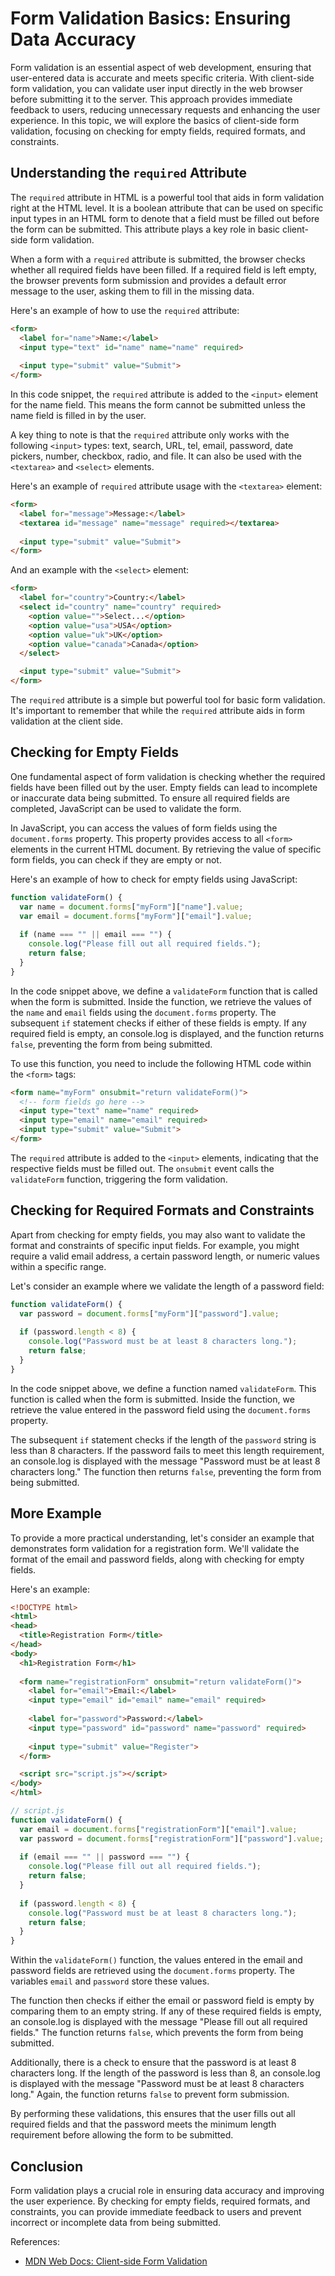 # Form Validation Basics: Ensuring Data Accuracy

Form validation is an essential aspect of web development, ensuring that user-entered data is accurate and meets specific criteria. With client-side form validation, you can validate user input directly in the web browser before submitting it to the server. This approach provides immediate feedback to users, reducing unnecessary requests and enhancing the user experience. In this topic, we will explore the basics of client-side form validation, focusing on checking for empty fields, required formats, and constraints.

## Understanding the `required` Attribute 

The `required` attribute in HTML is a powerful tool that aids in form validation right at the HTML level. It is a boolean attribute that can be used on specific input types in an HTML form to denote that a field must be filled out before the form can be submitted. This attribute plays a key role in basic client-side form validation.

When a form with a `required` attribute is submitted, the browser checks whether all required fields have been filled. If a required field is left empty, the browser prevents form submission and provides a default error message to the user, asking them to fill in the missing data.

Here's an example of how to use the `required` attribute:

```html
<form>
  <label for="name">Name:</label>
  <input type="text" id="name" name="name" required>
  
  <input type="submit" value="Submit">
</form>
```

In this code snippet, the `required` attribute is added to the `<input>` element for the name field. This means the form cannot be submitted unless the name field is filled in by the user.

A key thing to note is that the `required` attribute only works with the following `<input>` types: text, search, URL, tel, email, password, date pickers, number, checkbox, radio, and file. It can also be used with the `<textarea>` and `<select>` elements.

Here's an example of `required` attribute usage with the `<textarea>` element:

```html
<form>
  <label for="message">Message:</label>
  <textarea id="message" name="message" required></textarea>
  
  <input type="submit" value="Submit">
</form>
```

And an example with the `<select>` element:

```html
<form>
  <label for="country">Country:</label>
  <select id="country" name="country" required>
    <option value="">Select...</option>
    <option value="usa">USA</option>
    <option value="uk">UK</option>
    <option value="canada">Canada</option>
  </select>

  <input type="submit" value="Submit">
</form>
```

The `required` attribute is a simple but powerful tool for basic form validation. It's important to remember that while the `required` attribute aids in form validation at the client side.

## Checking for Empty Fields

One fundamental aspect of form validation is checking whether the required fields have been filled out by the user. Empty fields can lead to incomplete or inaccurate data being submitted. To ensure all required fields are completed, JavaScript can be used to validate the form.

In JavaScript, you can access the values of form fields using the `document.forms` property. This property provides access to all `<form>` elements in the current HTML document. By retrieving the value of specific form fields, you can check if they are empty or not.

Here's an example of how to check for empty fields using JavaScript:

```javascript
function validateForm() {
  var name = document.forms["myForm"]["name"].value;
  var email = document.forms["myForm"]["email"].value;
  
  if (name === "" || email === "") {
    console.log("Please fill out all required fields.");
    return false;
  }
}
```

In the code snippet above, we define a `validateForm` function that is called when the form is submitted. Inside the function, we retrieve the values of the `name` and `email` fields using the `document.forms` property. The subsequent `if` statement checks if either of these fields is empty. If any required field is empty, an console.log is displayed, and the function returns `false`, preventing the form from being submitted.

To use this function, you need to include the following HTML code within the `<form>` tags:

```html
<form name="myForm" onsubmit="return validateForm()">
  <!-- form fields go here -->
  <input type="text" name="name" required>
  <input type="email" name="email" required>
  <input type="submit" value="Submit">
</form>
```

The `required` attribute is added to the `<input>` elements, indicating that the respective fields must be filled out. The `onsubmit` event calls the `validateForm` function, triggering the form validation.

## Checking for Required Formats and Constraints

Apart from checking for empty fields, you may also want to validate the format and constraints of specific input fields. For example, you might require a valid email address, a certain password length, or numeric values within a specific range.

Let's consider an example where we validate the length of a password field:

```javascript
function validateForm() {
  var password = document.forms["myForm"]["password"].value;
  
  if (password.length < 8) {
    console.log("Password must be at least 8 characters long.");
    return false;
  }
}
```

In the code snippet above, we define a function named `validateForm`. This function is called when the form is submitted. Inside the function, we retrieve the value entered in the password field using the `document.forms` property.

The subsequent `if` statement checks if the length of the `password` string is less than 8 characters. If the password fails to meet this length requirement, an console.log is displayed with the message "Password must be at least 8 characters long." The function then returns `false`, preventing the form from being submitted.

## More Example

To provide a more practical understanding, let's consider an example that demonstrates form validation for a registration form. We'll validate the format of the email and password fields, along with checking for empty fields.

Here's an example:

```html
<!DOCTYPE html>
<html>
<head>
  <title>Registration Form</title>
</head>
<body>
  <h1>Registration Form</h1>
  
  <form name="registrationForm" onsubmit="return validateForm()">
    <label for="email">Email:</label>
    <input type="email" id="email" name="email" required>
    
    <label for="password">Password:</label>
    <input type="password" id="password" name="password" required>
    
    <input type="submit" value="Register">
  </form>

  <script src="script.js"></script>
</body>
</html>
```

```javascript
// script.js
function validateForm() {
  var email = document.forms["registrationForm"]["email"].value;
  var password = document.forms["registrationForm"]["password"].value;
  
  if (email === "" || password === "") {
    console.log("Please fill out all required fields.");
    return false;
  }
  
  if (password.length < 8) {
    console.log("Password must be at least 8 characters long.");
    return false;
  }
}
```

Within the `validateForm()` function, the values entered in the email and password fields are retrieved using the `document.forms` property. The variables `email` and `password` store these values.

The function then checks if either the email or password field is empty by comparing them to an empty string. If any of these required fields is empty, an console.log is displayed with the message "Please fill out all required fields." The function returns `false`, which prevents the form from being submitted.

Additionally, there is a check to ensure that the password is at least 8 characters long. If the length of the password is less than 8, an console.log is displayed with the message "Password must be at least 8 characters long." Again, the function returns `false` to prevent form submission.

By performing these validations, this ensures that the user fills out all required fields and that the password meets the minimum length requirement before allowing the form to be submitted.

## Conclusion

Form validation plays a crucial role in ensuring data accuracy and improving the user experience. By checking for empty fields, required formats, and constraints, you can provide immediate feedback to users and prevent incorrect or incomplete data from being submitted.

References:
- [MDN Web Docs: Client-side Form Validation](https://developer.mozilla.org/en-US/docs/Learn/Forms/Form_validation)
